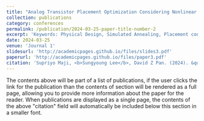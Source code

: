 ```yaml
---
title: "Analog Transistor Placement Optimization Considering Nonlinear Spatial Variations"
collection: publications
category: conferences
permalink: /publication/2024-03-25-paper-title-number-2
excerpt: 'Keywords: Physical Design, Simulated Annealing, Placement considering Routing.'
date: 2024-03-25
venue: 'Journal 1'
slidesurl: 'http://academicpages.github.io/files/slides3.pdf'
paperurl: 'http://academicpages.github.io/files/paper3.pdf'
citation: 'Supriyo Maji, <b>Sungyoung Lee</b>, David Z Pan. (2024). &quot;Analog Transistor Placement Optimization Considering Nonlinear Spatial Variations.&quot; <i>2024 Design, Automation & Test in Europe Conference & Exhibition (DATE)</i>.'
---
```


The contents above will be part of a list of publications, if the user clicks the link for the publication than the contents of section will be rendered as a full page, allowing you to provide more information about the paper for the reader. When publications are displayed as a single page, the contents of the above "citation" field will automatically be included below this section in a smaller font.